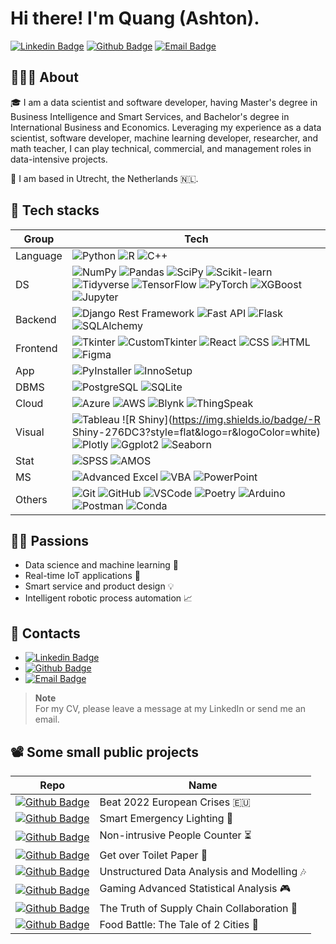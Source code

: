 <h1> Hi there! I'm Quang (Ashton).  
  <!-- <img src="https://github.com/quang-phong/quang-phong/blob/main/media/gif/bear-and-fish.gif" width="80px"> -->
</h1>

[![Linkedin Badge](https://img.shields.io/badge/-@quangphong-0072b1?style=flat&logo=LinkedIn&link=https://www.linkedin.com/in/quangphong/)](https://www.linkedin.com/in/quangphong/) 
[![Github Badge](https://img.shields.io/badge/-@quang--phong-171515?style=flat&logo=github&logoColor=white&link=https://github.com/quang-phong)](https://github.com/quang-phong)
[![Email Badge](https://img.shields.io/badge/-quang.phong@outlook.com-00a2ed?style=flat&logo=microsoftoutlook&logoColor=white&link=mailto:quang.phong@outlook.com)](mailto:quang.phong@outlook.com)


## 🧑🏻‍🚀 About

🎓 I am a data scientist and software developer, having Master's degree in Business Intelligence and Smart Services, and Bachelor's degree in International Business and Economics. Leveraging my experience as a data scientist, software developer, machine learning developer, researcher, and math teacher, I can play technical, commercial, and management roles in data-intensive projects.  

🛬 I am based in Utrecht, the Netherlands 🇳🇱.  


## 🚀 Tech stacks

| **Group** |  **Tech** |
| - | - | 
| Language | ![Python](https://img.shields.io/badge/-Python-ffe14e?style=flat&logo=python&logoColor=3776AB) ![R](https://img.shields.io/badge/-R-276DC3?style=flat&logo=r&logoColor=white) ![C++](https://img.shields.io/badge/-C++-00599C?style=flat&logo=cplusplus&logoColor=white) |
| DS | ![NumPy](https://img.shields.io/badge/-NumPy-013243?style=flat&logo=numpy&logoColor=white) ![Pandas](https://img.shields.io/badge/-Pandas-150458?style=flat&logo=pandas&logoColor=white) ![SciPy](https://img.shields.io/badge/-SciPy-8CAAE6?style=flat&logo=scipy&logoColor=black) ![Scikit-learn](https://img.shields.io/badge/-Scikit--learn-F7931E?style=flat&logo=scikitlearn&logoColor=white) ![Tidyverse](https://img.shields.io/badge/-Tidyverse-1A162D?style=flat&logo=tidyverse&logoColor=white) ![TensorFlow](https://img.shields.io/badge/-TensorFlow-FF6F00?style=flat&logo=tensorflow&logoColor=white) ![PyTorch](https://img.shields.io/badge/-PyTorch-EE4C2C?style=flat&logo=pytorch&logoColor=white) ![XGBoost](https://img.shields.io/badge/-XGBoost-000000?style=flat&logo=r&logoColor=white) ![Jupyter](https://img.shields.io/badge/-Jupyter-F37626?style=flat&logo=jupyter&logoColor=white)  |
| Backend | ![Django Rest Framework](https://img.shields.io/badge/-Django--Rest--Framework-092E20?style=flat&logo=django&logoColor=white) ![Fast API](https://img.shields.io/badge/-FastAPI-009688?style=flat&logo=fastapi&logoColor=white) ![Flask](https://img.shields.io/badge/-Flask-000000?style=flat&logo=flask&logoColor=white) ![SQLAlchemy](https://img.shields.io/badge/-SQLAlchemy-D71F00?style=flat&logo=sqlalchemy&logoColor=white) |
| Frontend | ![Tkinter](https://img.shields.io/badge/-Tkinter-000000?style=flat&logo=python&logoColor=white) ![CustomTkinter](https://img.shields.io/badge/-CustomTkinter-000000?style=flat&logo=python&logoColor=white) ![React](https://img.shields.io/badge/-React.js-61DAFB?style=flat&logo=react&logoColor=black) ![CSS](https://img.shields.io/badge/-CSS-1572B6?style=flat&logo=css3&logoColor=white) ![HTML](https://img.shields.io/badge/-HTML-E34F26?style=flat&logo=css3&logoColor=white) ![Figma](https://img.shields.io/badge/-Figma-F24E1E?style=flat&logo=figma&logoColor=white) |
| App | ![PyInstaller](https://img.shields.io/badge/-PyInstaller-000000?style=flat&logo=python&logoColor=white) ![InnoSetup](https://img.shields.io/badge/-InnoSetup-1572B6?style=flat&logo=python&logoColor=white) |   
| DBMS | ![PostgreSQL](https://img.shields.io/badge/-PostgreSQL-4169E1?style=flat&logo=postgresql&logoColor=white) ![SQLite](https://img.shields.io/badge/-SQLite-003B57?style=flat&logo=sqlite&logoColor=white) |
| Cloud | ![Azure](https://img.shields.io/badge/-Azure-0078D4?style=flat&logo=microsoftazure&logoColor=white) ![AWS](https://img.shields.io/badge/-AWS-232F3E?style=flat&logo=amazonwebservices&logoColor=white) ![Blynk](https://img.shields.io/badge/-Blynk-000000?style=flat&logo=smartthings&logoColor=white) ![ThingSpeak](https://img.shields.io/badge/-ThingSpeak-15BFFF?style=flat&logo=smartthings&logoColor=white) |
| Visual | ![Tableau](https://img.shields.io/badge/-Tableau-E97627?style=flat&logo=tableau&logoColor=white) ![R Shiny](https://img.shields.io/badge/-R Shiny-276DC3?style=flat&logo=r&logoColor=white) ![Plotly](https://img.shields.io/badge/-Plotly-3F4F75?style=flat&logo=plotly&logoColor=white) ![Ggplot2](https://img.shields.io/badge/-Ggplot2-000000?style=flat&logo=r&logoColor=white) ![Seaborn](https://img.shields.io/badge/-Seaborn-000000?style=flat&logo=python&logoColor=white) |
| Stat | ![SPSS](https://img.shields.io/badge/-SPSS-bc2a2a?style=flat&logo=ibm&logoColor=white) ![AMOS](https://img.shields.io/badge/-AMOS-1a139b?style=flat&logo=ibm&logoColor=white) |
| MS | ![Advanced Excel](https://img.shields.io/badge/-Advanced--Excel-217346?style=flat&logo=microsoft%20excel&logoColor=white) ![VBA](https://img.shields.io/badge/-VBA-217346?style=flat&logo=microsoft%20excel&logoColor=white) ![PowerPoint](https://img.shields.io/badge/-PowerPoint-B7472A?style=flat&logo=microsoftpowerpoint&logoColor=white) |
| Others | ![Git](https://img.shields.io/badge/-Git-F05032?style=flat&logo=git&logoColor=white) ![GitHub](https://img.shields.io/badge/-GitHub-181717?style=flat&logo=github&logoColor=white) ![VSCode](https://img.shields.io/badge/-VSCode-007ACC?style=flat&logo=visualstudiocode&logoColor=white) ![Poetry](https://img.shields.io/badge/-Poetry-60A5FA?style=flat&logo=poetry&logoColor=white) ![Arduino](https://img.shields.io/badge/-Arduino-00878F?style=flat&logo=arduino&logoColor=white) ![Postman](https://img.shields.io/badge/-Postman-FF6C37?style=flat&logo=postman&logoColor=white) ![Conda](https://img.shields.io/badge/-Anaconda-44A833?style=flat&logo=anaconda&logoColor=white) |


## 🤟🏼 Passions

- Data science and machine learning 📡
- Real-time IoT applications 🤖
- Smart service and product design 💡
- Intelligent robotic process automation 📈


## 📇 Contacts

- [![Linkedin Badge](https://img.shields.io/badge/-@quangphong-0072b1?style=flat&logo=LinkedIn&link=https://www.linkedin.com/in/quangphong/)](https://www.linkedin.com/in/quangphong/) 
- [![Github Badge](https://img.shields.io/badge/-@quang--phong-171515?style=flat&logo=github&logoColor=white&link=https://github.com/quang-phong)](https://github.com/quang-phong)
- [![Email Badge](https://img.shields.io/badge/-quang.phong@outlook.com-00a2ed?style=flat&logo=microsoftoutlook&logoColor=white&link=mailto:quang.phong@outlook.com)](mailto:quang.phong@outlook.com)

>**Note**  
>For my CV, please leave a message at my LinkedIn or send me an email.

## 📽️ Some small public projects

| **Repo** |  **Name** |
| - | - | 
| [![Github Badge](https://img.shields.io/badge/-beat--2022--european--crises-171515?style=flat&logo=github&logoColor=white&link=https://github.com/beat-2022-european-crises)](https://github.com/quang-phong/beat-2022-european-crises) | Beat 2022 European Crises 🇪🇺 |
| [![Github Badge](https://img.shields.io/badge/-smart--emergency--lighting-171515?style=flat&logo=github&logoColor=white&link=https://github.com/smart-emergency-lighting)](https://github.com/quang-phong/smart-emergency-lighting) | Smart Emergency Lighting 🚨 |
| [![Github Badge](https://img.shields.io/badge/-non--intrusive--people--counter-171515?style=flat&logo=github&logoColor=white&link=https://github.com/non-intrusive-people-counter)](https://github.com/quang-phong/non-intrusive-people-counter) | Non-intrusive People Counter ⏳️ |
| [![Github Badge](https://img.shields.io/badge/-get--over--toilet--paper-171515?style=flat&logo=github&logoColor=white&link=https://github.com/get-over-toilet-paper)](https://github.com/quang-phong/get-over-toilet-paper) | Get over Toilet Paper 🧻 |
| [![Github Badge](https://img.shields.io/badge/-unstructured--data--analysis--modelling-171515?style=flat&logo=github&logoColor=white&link=https://github.com/unstructured-data-analysis-modelling)](https://github.com/quang-phong/unstructured-data-analysis-modelling) | Unstructured Data Analysis and Modelling 🎶 |
| [![Github Badge](https://img.shields.io/badge/-gaming--advanced--statistical--analysis-171515?style=flat&logo=github&logoColor=white&link=https://github.com/gaming-advanced-statistical-analysis)](https://github.com/quang-phong/gaming-advanced-statistical-analysis) | Gaming Advanced Statistical Analysis 🎮 |
| [![Github Badge](https://img.shields.io/badge/-truth--of--supply--chain--collaboration-171515?style=flat&logo=github&logoColor=white&link=https://github.com/truth-of-supply-chain-collaboration)](https://github.com/quang-phong/truth-of-supply-chain-collaboration) | The Truth of Supply Chain Collaboration 🤝 |
| [![Github Badge](https://img.shields.io/badge/-food--battle--the--tale--of--2--cities-171515?style=flat&logo=github&logoColor=white&link=https://github.com/food-battle-the-tale-of-2-cities)](https://github.com/quang-phong/food-battle-the-tale-of-2-cities) | Food Battle: The Tale of 2 Cities 🍜 |




